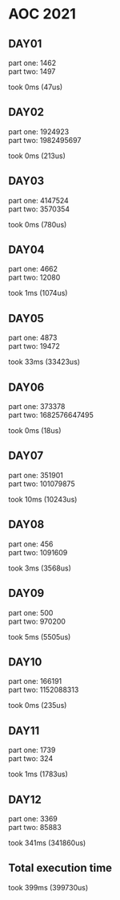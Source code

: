 # AOC 2021

## DAY01

part one: 1462  
part two: 1497  

took 0ms (47us)  

## DAY02

part one: 1924923  
part two: 1982495697  

took 0ms (213us)  

## DAY03

part one: 4147524  
part two: 3570354  

took 0ms (780us)  

## DAY04

part one: 4662  
part two: 12080  

took 1ms (1074us)  

## DAY05

part one: 4873  
part two: 19472  

took 33ms (33423us)  

## DAY06

part one: 373378  
part two: 1682576647495  

took 0ms (18us)  

## DAY07

part one: 351901  
part two: 101079875  

took 10ms (10243us)  

## DAY08

part one: 456  
part two: 1091609  

took 3ms (3568us)  

## DAY09

part one: 500  
part two: 970200  

took 5ms (5505us)  

## DAY10

part one: 166191  
part two: 1152088313  

took 0ms (235us)  

## DAY11

part one: 1739  
part two: 324  

took 1ms (1783us)  

## DAY12

part one: 3369  
part two: 85883  

took 341ms (341860us)  

## Total execution time

took 399ms (399730us)  
